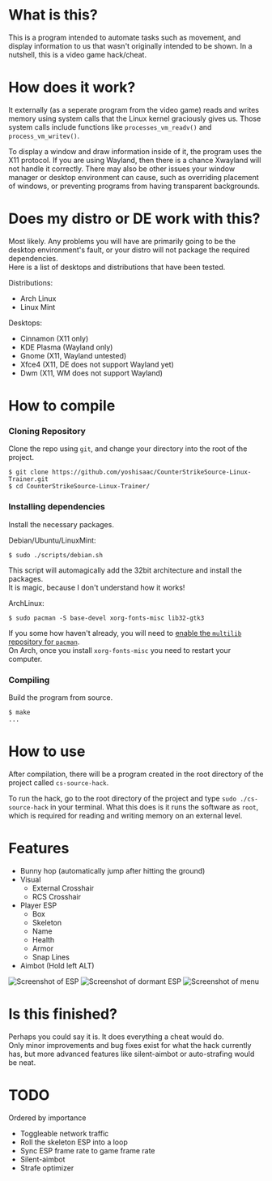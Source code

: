 # What is this?
This is a program intended to automate tasks such as movement, and display information to us that wasn't originally intended to be shown. In a nutshell, this is a video game hack/cheat.

# How does it work?
It externally (as a seperate program from the video game) reads and writes memory using system calls that the Linux kernel graciously gives us. Those system calls include functions like `processes_vm_readv()` and `process_vm_writev()`. 
  
To display a window and draw information inside of it, the program uses the X11 protocol. If you are using Wayland, then there is a chance Xwayland will not handle it correctly. There may also be other issues your window manager or desktop environment can cause, such as overriding placement of windows, or preventing programs from having transparent backgrounds.

# Does my distro or DE work with this?
Most likely. Any problems you will have are primarily going to be the desktop environment's fault, or your distro will not package the required dependencies.  
Here is a list of desktops and distributions that have been tested.  
  
Distributions:  
- Arch Linux  
- Linux Mint  
  
Desktops:  
- Cinnamon (X11 only)  
- KDE Plasma (Wayland only)  
- Gnome (X11, Wayland untested)  
- Xfce4 (X11, DE does not support Wayland yet)  
- Dwm (X11, WM does not support Wayland)  

# How to compile

### Cloning Repository
Clone the repo using `git`, and change your directory into the root of the project.  

```console
$ git clone https://github.com/yoshisaac/CounterStrikeSource-Linux-Trainer.git  
$ cd CounterStrikeSource-Linux-Trainer/
```
  
### Installing dependencies
Install the necessary packages.  
  
Debian/Ubuntu/LinuxMint:
```console
$ sudo ./scripts/debian.sh
```
This script will automagically add the 32bit architecture and install the packages.  
It is magic, because I don't understand how it works!  

ArchLinux:  
```console
$ sudo pacman -S base-devel xorg-fonts-misc lib32-gtk3
```
If you some how haven't already, you will need to [enable the `multilib` repository for `pacman`](https://wiki.archlinux.org/title/Official_repositories#multilib).  
On Arch, once you install `xorg-fonts-misc` you need to restart your computer.  

### Compiling
Build the program from source.  

```console
$ make
...
```

# How to use
After compilation, there will be a program created in the root directory of the project called `cs-source-hack`.

To run the hack, go to the root directory of the project and type `sudo ./cs-source-hack` in your terminal. What this does is it runs the software as `root`, which is required for reading and writing memory on an external level.  

# Features
- Bunny hop (automatically jump after hitting the ground)  
- Visual  
  * External Crosshair  
  * RCS Crosshair  
- Player ESP  
  * Box  
  * Skeleton
  * Name  
  * Health  
  * Armor
  * Snap Lines  
- Aimbot (Hold left ALT)  

![Screenshot of ESP](https://r2.e-z.host/bb3dfc85-7f7f-4dcb-8b0b-3a4af0aa57e4/6oscyb9iqkr4r3gl9k.png)
![Screenshot of dormant ESP](https://r2.e-z.host/bb3dfc85-7f7f-4dcb-8b0b-3a4af0aa57e4/hm7b14y2ehbcuy0or8.png)
![Screenshot of menu](https://r2.e-z.host/bb3dfc85-7f7f-4dcb-8b0b-3a4af0aa57e4/mxaejoj82j8hj92j4f.png)

# Is this finished?
Perhaps you could say it is. It does everything a cheat would do.  
Only minor improvements and bug fixes exist for what the hack currently has, but more advanced features like silent-aimbot or auto-strafing would be neat.  

# TODO
Ordered by importance  
- Toggleable network traffic  
- Roll the skeleton ESP into a loop  
- Sync ESP frame rate to game frame rate  
- Silent-aimbot  
- Strafe optimizer  
